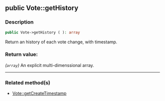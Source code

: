 ## public Vote::getHistory

### Description    

```php
public Vote->getHistory ( ): array
```

Return an history of each vote change, with timestamp.
    

### Return value:   

*(```array```)* An explicit multi-dimenssional array.


---------------------------------------

### Related method(s)      

* [Vote::getCreateTimestamp](../Vote%20Class/public%20Vote--getCreateTimestamp.md)    
